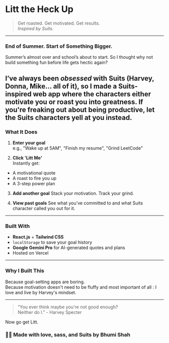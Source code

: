 # Litt the Heck Up
> Get roasted. Get motivated. Get results.  
> *Inspired by Suits.*

---

###  End of Summer. Start of Something Bigger.

Summer’s almost over and school’s about to start.
So I thought why not build something fun before life gets hectic again?

I’ve always been *obsessed* with Suits (Harvey, Donna, Mike... all of it), so I made a Suits-inspired web app where the characters either motivate you or roast you into greatness.
If you're freaking out about being productive, let the Suits characters yell at you instead.
---

###  What It Does

1.  **Enter your goal**  
   e.g., "Wake up at 5AM", "Finish my resume", "Grind LeetCode"

2.  **Click 'Litt Me'**  
   Instantly get:
   -  A motivational quote  
   -  A roast to fire you up  
   -  A 3-step  power plan

3.  **Add another goal**
   Stack your motivation. Track your grind.

4.  **View past goals**
   See what you've committed to and what Suits character called you out for it.

---

###  Built With

- **React.js** + **Tailwind CSS**
-  `localStorage` to save your goal history
-  **Google Gemini Pro** for AI-generated quotes and plans
-  Hosted on Vercel

---

###  Why I Built This

Because goal-setting apps are boring.  
Because motivation doesn't need to be fluffy and most important of all : I love and live by Harvey's mindset. 

---

> “You ever think maybe you're not good enough?  
> Neither do I.” - Harvey Specter

Now go get Litt.

### 👩‍💻 Made with love, sass, and Suits by Bhumi Shah





